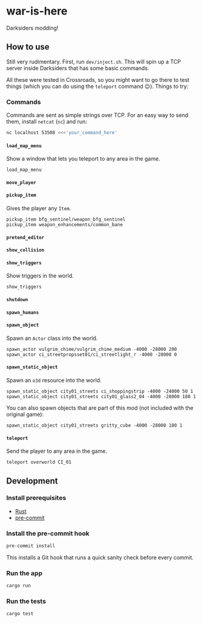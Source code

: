 # war-is-here

Darksiders modding!

## How to use

Still very rudimentary. First, run `dev/inject.sh`. This will spin up a TCP server inside Darksiders that has some basic commands.

All these were tested in Crossroads, so you might want to go there to test things (which you can do using the `teleport` command 😉). Things to try:

### Commands

Commands are sent as simple strings over TCP. For an easy way to send them, install `netcat` (`nc`) and run:

```sh
nc localhost 53508 <<<'your_command_here'
```

#### `load_map_menu`

Show a window that lets you teleport to any area in the game.

```
load_map_menu
```

#### `move_player`

#### `pickup_item`

Gives the player any `Item`.

```
pickup_item bfg_sentinel/weapon_bfg_sentinel
pickup_item weapon_enhancements/common_bane
```

#### `pretend_editor`

#### `show_collision`

#### `show_triggers`

Show triggers in the world.

```
show_triggers
```

#### `shutdown`

#### `spawn_humans`

#### `spawn_object`

Spawn an `Actor` class into the world.

```
spawn_actor vulgrim_chime/vulgrim_chime_medium -4000 -28000 200
spawn_actor ci_streetpropsset01/ci_streetlight_r -4000 -28000 0
```

#### `spawn_static_object`

Spawn an `o3d` resource into the world.

```
spawn_static_object city01_streets ci_shoppingstrip -4000 -24000 50 1
spawn_static_object city01_streets city01_glass2_04 -4000 -28000 180 1
```

You can also spawn objects that are part of this mod (not included with the original game):

```
spawn_static_object city01_streets gritty_cube -4000 -28000 180 1
```

#### `teleport`

Send the player to any area in the game.

```
teleport overworld CI_01
```

## Development

### Install prerequisites

- [Rust]
- [pre-commit]

[Rust]: https://www.rust-lang.org/
[pre-commit]: https://pre-commit.com/

### Install the pre-commit hook

```sh
pre-commit install
```

This installs a Git hook that runs a quick sanity check before every commit.

### Run the app

```sh
cargo run
```

### Run the tests

```sh
cargo test
```
